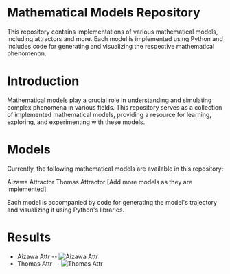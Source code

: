 # Mathematical Models Repository

This repository contains implementations of various mathematical models, including attractors and more. Each model is implemented using Python and includes code for generating and visualizing the respective mathematical phenomenon.

# Introduction
Mathematical models play a crucial role in understanding and simulating complex phenomena in various fields. This repository serves as a collection of implemented mathematical models, providing a resource for learning, exploring, and experimenting with these models.

# Models
Currently, the following mathematical models are available in this repository:

Aizawa Attractor
Thomas Attractor
[Add more models as they are implemented]

Each model is accompanied by code for generating the model's trajectory and visualizing it using Python's libraries.

# Results
- Aizawa Attr
-- ![Aizawa Attr](https://github.com/Adam-Rix/Math/assets/113460620/48a630d8-e50b-456b-8d82-8976b3e8d608)
- Thomas Attr
-- ![Thomas Attr](https://github.com/Adam-Rix/Math/assets/113460620/3a02fe07-3b3e-4073-bb28-dfd8d1cfcd57)

